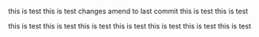 this is test
this is test
changes amend to last commit 
this is test
this is test

this is test
this is test
this is test
this is test
this is test
this is test
this is test
